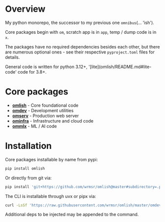 # Overview

My python monorepo, the successor to my previous one `omnibus`(... 'ish').

Core packages begin with `om`, scratch app is in `app`, temp / dump code is in `x`.

The packages have no required dependencies besides each other, but there are numerous optional ones - see their
respective `pyproject.toml` files for details.

General code is written for python 3.12+, '[lite](omlish/README.md#lite-code' code for 3.8+.

# Core packages

- **[omlish](omlish#readme)** - Core foundational code
- **[omdev](omdev#readme)** - Development utilities
- **[omserv](omserv)** - Production web server
- **[ominfra](ominfra)** - Infrastructure and cloud code
- **[ommlx](ommlx)** - ML / AI code

# Installation

Core packages installable by name from pypi:

```bash
pip install omlish
```

Or directly from git via:

```bash
pip install 'git+https://github.com/wrmsr/omlish@master#subdirectory=.pkg/<pkg>'
```

The CLI is installable through uvx or pipx via:

```bash
curl -LsSf 'https://raw.githubusercontent.com/wrmsr/omlish/master/omdev/cli/install.py' | python3 -
```

Additional deps to be injected may be appended to the command.
